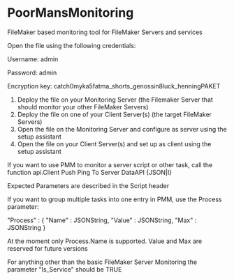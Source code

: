 # PoorMansMonitoring
FileMaker based monitoring tool for FileMaker Servers and services

Open the file using the following credentials:

Username: admin

Password: admin

Encryption key: catch0myka5fatma_shorts_genossin8luck_henningPAKET


1. Deploy the file on your Monitoring Server (the Filemaker Server that should monitor your other FileMaker Servers)
2. Deploy the file on one of your Client Server(s) (the target FileMaker Servers)
3. Open the file on the Monitoring Server and configure as server using the setup assistant
4. Open the file on your Client Server(s) and set up as client using the setup assistant


If you want to use PMM to monitor a server script or other task, call the function
api.Client Push Ping To Server DataAPI {JSON|I}

Expected Parameters are described in the Script header

If you want to group multiple tasks into one entry in PMM, use the Process parameter:

"Process" : {
	"Name" : JSONString,
	"Value" : JSONString,
	"Max" : JSONString
}

At the moment only Process.Name is supported. Value and Max are reserved for future versions

For anything other than the basic FileMaker Server Monitoring the parameter "Is_Service" should be TRUE
